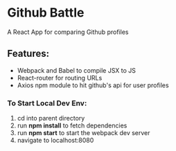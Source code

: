 # Github Battle
A React App for comparing Github profiles

## Features:

*  Webpack and Babel to compile JSX to JS 
* React-router for routing URLs 
* Axios npm module to hit github's api for user profiles

### To Start Local Dev Env:

1. cd into parent directory
1. run **npm install** to fetch dependencies
1. run **npm start** to start the webpack dev server
1. navigate to localhost:8080
